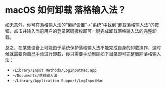 # macOS 如何卸载 落格输入法？

如无意外，你可在落格输入法的“偏好设置”→“系统”中找到“卸载落格输入法”的按钮，点击并输入当前用户的登录密码授权即可一键完成卸载落格输入法的完整卸载。

总之，在某些设备上可能由于系统保护落格输入法不能完成自身的卸载操作，这时候就需要你自己手动进行卸载，你只需要手动删除如下目录即可完整删除落格输入法：

*   `/Library/Input Methods/LogInputMac.app`
*   `~/Documents/落格输入法`
*   `~/Library/Application Support/LogInputMac`



